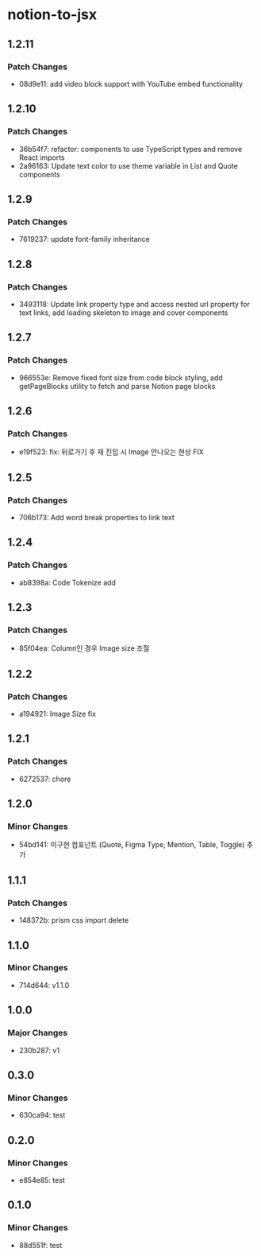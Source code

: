 # notion-to-jsx

## 1.2.11

### Patch Changes

- 08d9e11: add video block support with YouTube embed functionality

## 1.2.10

### Patch Changes

- 36b54f7: refactor: components to use TypeScript types and remove React imports
- 2a96163: Update text color to use theme variable in List and Quote components

## 1.2.9

### Patch Changes

- 7619237: update font-family inheritance

## 1.2.8

### Patch Changes

- 3493118: Update link property type and access nested url property for text links, add loading skeleton to image and cover components

## 1.2.7

### Patch Changes

- 966553e: Remove fixed font size from code block styling, add getPageBlocks utility to fetch and parse Notion page blocks

## 1.2.6

### Patch Changes

- e19f523: fix: 뒤로가기 후 재 진입 시 Image 안나오는 현상 FIX

## 1.2.5

### Patch Changes

- 706b173: Add word break properties to link text

## 1.2.4

### Patch Changes

- ab8398a: Code Tokenize add

## 1.2.3

### Patch Changes

- 85f04ea: Column인 경우 Image size 조절

## 1.2.2

### Patch Changes

- a194921: Image Size fix

## 1.2.1

### Patch Changes

- 6272537: chore

## 1.2.0

### Minor Changes

- 54bd141: 미구현 컴포넌트 (Quote, Figma Type, Mention, Table, Toggle) 추가

## 1.1.1

### Patch Changes

- 148372b: prism css import delete

## 1.1.0

### Minor Changes

- 714d644: v1.1.0

## 1.0.0

### Major Changes

- 230b287: v1

## 0.3.0

### Minor Changes

- 630ca94: test

## 0.2.0

### Minor Changes

- e854e85: test

## 0.1.0

### Minor Changes

- 88d551f: test
